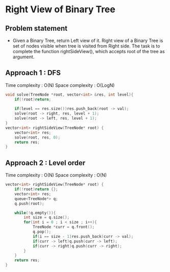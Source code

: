 # Right View of Binary Tree

## Problem statement

- Given a Binary Tree, return Left view of it. Right view of a Binary Tree is set of nodes visible when tree is visited from Right side. The task is to complete the function rightSideView(), which accepts root of the tree as argument.

## Approach 1 : DFS

Time complexity : O(N)
Space complexity : O(LogN)

```cpp
void solve(TreeNode *root, vector<int> &res, int level){
    if(!root)return;
    
    if(level == res.size())res.push_back(root -> val);
    solve(root -> right, res, level + 1);
    solve(root -> left, res, level + 1);
}
vector<int> rightSideView(TreeNode* root) {
    vector<int> res;
    solve(root, res, 0);
    return res;
}
```

## Approach 2 : Level order

Time complexity : O(N)
Space complexity : O(N)

```cpp
vector<int> rightSideView(TreeNode* root) {
    if(!root)return {};
    vector<int> res;
    queue<TreeNode*> q;
    q.push(root);

    while(!q.empty()){
        int size = q.size();
        for(int i = 0 ; i < size ; i++){
            TreeNode *curr = q.front();
            q.pop();
            if(i == size - 1)res.push_back(curr -> val);
            if(curr -> left)q.push(curr -> left);
            if(curr -> right)q.push(curr -> right);
        }
    }
    return res;
}
```